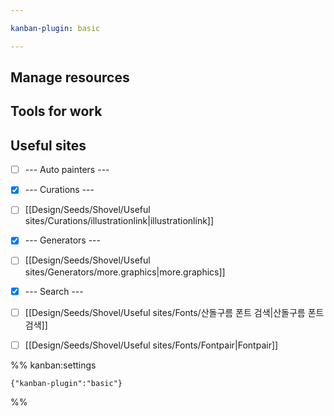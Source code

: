 ```yaml
---

kanban-plugin: basic

---
```


## Manage resources



## Tools for work



## Useful sites

- [ ] --- Auto painters ---
- [x] --- Curations ---
- [ ] [[Design/Seeds/Shovel/Useful sites/Curations/illustrationlink|illustrationlink]]
- [x] --- Generators ---
- [ ] [[Design/Seeds/Shovel/Useful sites/Generators/more.graphics|more.graphics]]
- [x] --- Search ---
- [ ] [[Design/Seeds/Shovel/Useful sites/Fonts/산돌구름 폰트 검색|산돌구름 폰트 검색]]
- [ ] [[Design/Seeds/Shovel/Useful sites/Fonts/Fontpair|Fontpair]]




%% kanban:settings
```
{"kanban-plugin":"basic"}
```
%%